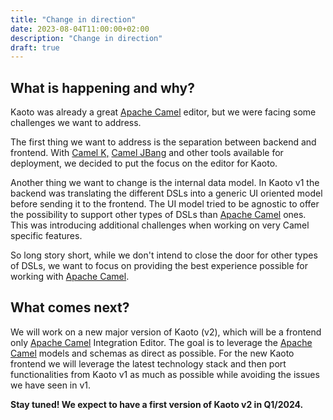 ```yaml
---
title: "Change in direction"
date: 2023-08-04T11:00:00+02:00
description: "Change in direction"
draft: true
---
```


## What is happening and why?

Kaoto was already a great [Apache Camel](https://camel.apache.org/) editor, but we were facing some challenges we want to address.

The first thing we want to address is the separation between backend and frontend. With [Camel K,](https://camel.apache.org/camel-k) [Camel JBang](https://camel.apache.org/manual/camel-jbang.html) and other tools available for deployment, we decided to put the focus on the editor for Kaoto.

Another thing we want to change is the internal data model. In Kaoto v1 the backend was translating the different DSLs into a generic UI oriented model before sending it to the frontend. The UI model tried to be agnostic to offer the possibility to support other types of DSLs than [Apache Camel](https://camel.apache.org/) ones. This was introducing additional challenges when working on very Camel specific features.

So long story short, while we don't intend to close the door for other types of DSLs, we want to focus on providing the best experience possible for working with [Apache Camel](https://camel.apache.org/).

## What comes next?

We will work on a new major version of Kaoto (v2), which will be a frontend only [Apache Camel](https://camel.apache.org/) Integration Editor. The goal is to leverage the [Apache Camel](https://camel.apache.org/) models and schemas as direct as possible. For the new Kaoto frontend we will leverage the latest technology stack and then port functionalities from Kaoto v1 as much as possible while avoiding the issues we have seen in v1. 

**Stay tuned! We expect to have a first version of Kaoto v2 in Q1/2024.**
